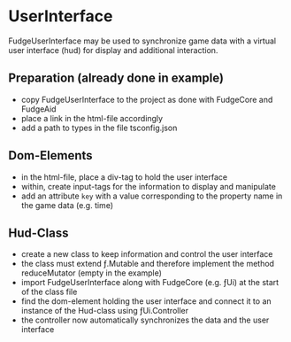 # UserInterface
FudgeUserInterface may be used to synchronize game data with a virtual user interface (hud) for display and additional interaction.
## Preparation (already done in example)
- copy FudgeUserInterface to the project as done with FudgeCore and FudgeAid
- place a link in the html-file accordingly
- add a path to types in the file tsconfig.json
## Dom-Elements
- in the html-file, place a div-tag to hold the user interface
- within, create input-tags for the information to display and manipulate
- add an attribute `key` with a value corresponding to the property name in the game data (e.g. time)
## Hud-Class
- create a new class to keep information and control the user interface
- the class must extend ƒ.Mutable and therefore implement the method reduceMutator (empty in the example)
- import FudgeUserInterface along with FudgeCore (e.g. ƒUi) at the start of the class file
- find the dom-element holding the user interface and connect it to an instance of the Hud-class using ƒUi.Controller
- the controller now automatically synchronizes the data and the user interface
